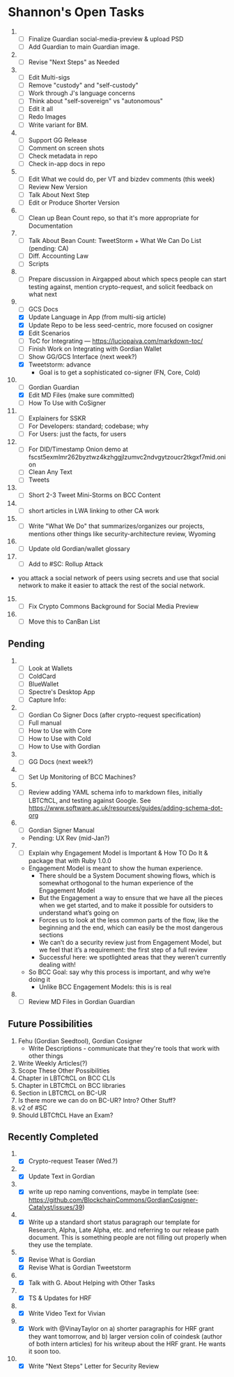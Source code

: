 # Shannon's Open Tasks

1. * [ ] Finalize Guardian social-media-preview & upload PSD
   * [ ] Add Guardian to main Guardian image.
1. * [ ] Revise "Next Steps" as Needed
1. * [ ] Edit Multi-sigs
   * [ ] Remove "custody" and "self-custody" 
   * [ ] Work through J's language concerns
   * [ ] Think about "self-sovereign" vs "autonomous"
   * [ ] Edit it all
   * [ ] Redo Images
   * [ ] Write variant for BM.
1. * [ ] Support GG Release
   * [ ] Comment on screen shots
   * [ ] Check metadata in repo
   * [ ] Check in-app docs in repo
3. * [ ] Edit What we could do, per VT and bizdev comments (this week)
   * [ ] Review New Version
   * [ ] Talk About Next Step
   * [ ] Edit or Produce Shorter Version
3. * [ ] Clean up Bean Count repo, so that it's more appropriate for Documentation
4. * [ ] Talk About Bean Count: TweetStorm + What We Can Do List (pending: CA)
    * [ ] Diff. Accounting Law
    * [ ] Scripts
5. * [ ] Prepare discussion in Airgapped about which specs people can start testing against, mention crypto-request, and solicit feedback on what next
6. * [ ] GCS Docs
   * [X] Update Language in App (from multi-sig article)
   * [X] Update Repo to be less seed-centric, more focused on cosigner
   * [X] Edit Scenarios
   * [ ] ToC for Integrating — https://luciopaiva.com/markdown-toc/
   * [ ] Finish Work on Integrating with Gordian Wallet
   * [ ] Show GG/GCS Interface (next week?)
   * [X] Tweetstorm: advance 
      * Goal is to get a sophisticated co-signer (FN, Core, Cold)
7. * [ ] Gordian Guardian
   * [X] Edit MD Files (make sure committed)
   * [ ] How To Use with CoSigner
8. * [ ] Explainers for SSKR
   * [ ] For Developers: standard; codebase; why
   * [ ] For Users: just the facts, for users   
9. * [ ] For DID/Timestamp Onion demo at fscst5exmlmr262byztwz4kzhggjlzumvc2ndvgytzoucr2tkgxf7mid.onion
   * [ ] Clean Any Text
   * [ ] Tweets
10. * [ ] Short 2-3 Tweet Mini-Storms on BCC Content
11. * [ ] short articles in LWA linking to other CA work
12. * [ ] Write "What We Do" that summarizes/organizes our projects, mentions other things like security-architecture review, Wyoming
13. * [ ] Update old Gordian/wallet glossary
14. * [ ] Add to #SC: Rollup Attack
   * you attack a social network of peers using secrets and use that social network to make it easier to attack the rest of the social network.
15. * [ ] Fix Crypto Commons Background for Social Media Preview
16. * [ ] Move this to CanBan List

## Pending

1. * [ ] Look at Wallets
   * [ ] ColdCard
   * [ ] BlueWallet
   * [ ] Spectre's Desktop App
   * [ ] Capture Info: 
1. * [ ] Gordian Co Signer Docs (after crypto-request specification)
   * [ ] Full manual
   * [ ] How to Use with Core
   * [ ] How to Use with Cold
   * [ ] How to Use with Gordian
1. * [ ] GG Docs (next week?)
1. * [ ] Set Up Monitoring of BCC Machines?
1. * [ ] Review adding YAML schema info to markdown files, initially LBTCftCL, and testing against Google. See https://www.software.ac.uk/resources/guides/adding-schema-dot-org
1. * [ ] Gordian Signer Manual
   * Pending: UX Rev (mid-Jan?)
1. * [ ] Explain why Engagement Model is Important & How TO Do It & package that with Ruby 1.0.0
   * Engagement Model is meant to show the human experience.
      * There should be a System Document showing flows, which is somewhat orthogonal to the human experience of the Engagement Model
      * But the Engagement a way to ensure that we have all the pieces when we get started, and to make it possible for outsiders to understand what’s going on
      * Forces us to look at the less common parts of the flow, like the beginning and the end, which can easily be the most dangerous sections
      * We can’t do a security review just from Engagement Model, but we feel that it’s a requirement: the first step of a full review
      * Successful here: we spotlighted areas that they weren’t currently dealing with!
   * So BCC Goal: say why this process is important, and why we’re doing it
      * Unlike BCC Engagement Models: this is is real
1. * [ ] Review MD Files in Gordian Guardian

## Future Possibilities

1. Fehu (Gordian Seedtool), Gordian Cosigner
   * Write Descriptions - communicate that they're tools that work with other things
1. Write Weekly Articles(?)
1. Scope These Other Possibilities
1. Chapter in LBTCftCL on BCC CLIs
1. Chapter in LBTCftCL on BCC libraries
1. Section in LBTCftCL on BC-UR
1. Is there more we can do on BC-UR? Intro? Other Stuff?
1. v2 of #SC
1. Should LBTCftCL Have an Exam?

## Recently Completed

1. * [X] Crypto-request Teaser (Wed.?)
1. * [X] Update Text in Gordian
1. * [X] write up repo naming conventions, maybe in template (see: https://github.com/BlockchainCommons/GordianCosigner-Catalyst/issues/39)
1. * [X] Write up a standard short status paragraph our template for Research, Alpha, Late Alpha, etc. and referring to our release path document. This is something people are not filling out properly when they use the template. 
1. * [X] Revise What is Gordian
   * [X] Revise What is Gordian Tweetstorm
1. * [X] Talk with G. About Helping with Other Tasks
1. * [X] TS & Updates for HRF
1. * [X] Write Video Text for Vivian
1. * [X] Work with @VinayTaylor on a) shorter paragraphis for HRF grant they want tomorrow, and b) larger version colin of coindesk (author of both intern articles) for his writeup about the HRF grant. He wants it soon too.
1. * [X] Write "Next Steps" Letter for Security Review
